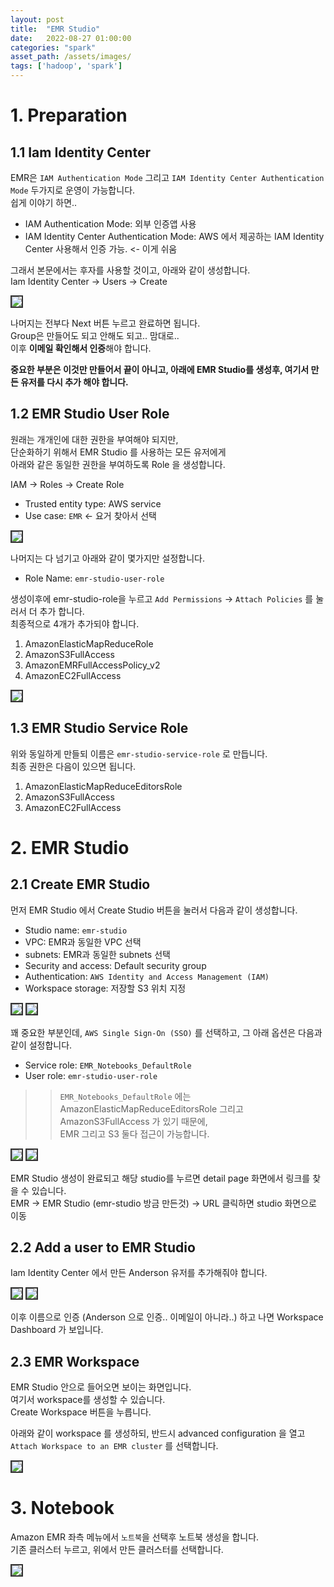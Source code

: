 ```yaml
---
layout: post
title:  "EMR Studio"
date:   2022-08-27 01:00:00
categories: "spark"
asset_path: /assets/images/
tags: ['hadoop', 'spark']
---
```






# 1. Preparation

## 1.1 Iam Identity Center

EMR은 `IAM Authentication Mode` 그리고 `IAM Identity Center Authentication Mode` 두가지로 운영이 가능합니다.<br>
쉽게 이야기 하면.. 

- IAM Authentication Mode: 외부 인증앱 사용
- IAM Identity Center Authentication Mode: AWS 에서 제공하는 IAM Identity Center 사용해서 인증 가능. <- 이게 쉬움

그래서 본문에서는 후자를 사용할 것이고, 아래와 같이 생성합니다.<br>
Iam Identity Center -> Users -> Create

<img src="{{ page.asset_path }}emr-iam-ideneity-center-02.png" class="img-responsive img-rounded img-fluid center" style="border: 2px solid #333333">

나머지는 전부다 Next 버튼 누르고 완료하면 됩니다.<br>
Group은 만들어도 되고 안해도 되고.. 맘대로..<br>
이후 **이메일 확인해서 인증**해야 합니다. 

**중요한 부분은 이것만 만들어서 끝이 아니고, 아래에 EMR Studio를 생성후, 여기서 만든 유저를 다시 추가 해야 합니다.**



## 1.2 EMR Studio User Role

원래는 개개인에 대한 권한을 부여해야 되지만, <br>
단순화하기 위해서 EMR Studio 를 사용하는 모든 유저에게<br> 
아래와 같은 동일한 권한을 부여하도록 Role 을 생성합니다. 

IAM -> Roles -> Create Role

 - Trusted entity type: AWS service
 - Use case: `EMR` <- 요거 찾아서 선택

<img src="{{ page.asset_path }}emr-studio-20.png" class="img-responsive img-rounded img-fluid center" style="border: 2px solid #333333">

나머지는 다 넘기고 아래와 같이 몇가지만 설정합니다. 

- Role Name: `emr-studio-user-role`

생성이후에 emr-studio-role을 누르고 `Add Permissions` -> `Attach Policies` 를 눌러서 더 추가 합니다.<br>
최종적으로 4개가 추가되야 합니다. 

1. AmazonElasticMapReduceRole
2. AmazonS3FullAccess
3. AmazonEMRFullAccessPolicy_v2
4. AmazonEC2FullAccess

<img src="{{ page.asset_path }}emr-studio-23.png" class="img-responsive img-rounded img-fluid center" style="border: 2px solid #333333">




## 1.3 EMR Studio Service Role 

위와 동일하게 만들되 이름은 `emr-studio-service-role` 로 만듭니다. <br>
최종 권한은 다음이 있으면 됩니다.  

1. AmazonElasticMapReduceEditorsRole
2. AmazonS3FullAccess
3. AmazonEC2FullAccess


# 2. EMR Studio

## 2.1 Create EMR Studio

먼저 EMR Studio 에서 Create Studio 버튼을 눌러서 다음과 같이 생성합니다.

 - Studio name: `emr-studio`
 - VPC: EMR과 동일한 VPC 선택 
 - subnets: EMR과 동일한 subnets 선택
 - Security and access: Default security group
 - Authentication: `AWS Identity and Access Management (IAM)`
 - Workspace storage: 저장할 S3 위치 지정

<img src="{{ page.asset_path }}emr-studio-01.png" class="img-responsive img-rounded img-fluid center" style="border: 2px solid #333333">

<img src="{{ page.asset_path }}emr-studio-02.png" class="img-responsive img-rounded img-fluid center" style="border: 2px solid #333333">

꽤 중요한 부분인데, `AWS Single Sign-On (SSO)` 를 선택하고, 그 아래 옵션은 다음과 같이 설정합니다. 

 - Service role: `EMR_Notebooks_DefaultRole`
 - User role: `emr-studio-user-role`

>> `EMR_Notebooks_DefaultRole` 에는  AmazonElasticMapReduceEditorsRole 그리고 AmazonS3FullAccess 가 있기 때문에, <br>
>> EMR 그리고 S3 둘다 접근이 가능합니다. 

<img src="{{ page.asset_path }}emr-studio-creation-authenticaion-role.png" class="img-responsive img-rounded img-fluid center" style="border: 2px solid #333333">

<img src="{{ page.asset_path }}emr-studio-04.png" class="img-responsive img-rounded img-fluid center" style="border: 2px solid #333333">

EMR Studio 생성이 완료되고 해당 studio를 누르면 detail page 화면에서 링크를 찾을 수 있습니다. <br>
EMR -> EMR Studio (emr-studio 방금 만든것) -> URL 클릭하면 studio 화면으로 이동


## 2.2 Add a user to EMR Studio

Iam Identity Center 에서 만든 Anderson 유저를 추가해줘야 합니다. 

<img src="{{ page.asset_path }}emr-studio-add-user.png" class="img-responsive img-rounded img-fluid center" style="border: 2px solid #333333">

<img src="{{ page.asset_path }}emr-studio-add-user-02.png" class="img-responsive img-rounded img-fluid center" style="border: 2px solid #333333">

이후 이름으로 인증 (Anderson 으로 인증.. 이메일이 아니라..) 하고 나면 Workspace Dashboard 가 보입니다.





## 2.3 EMR Workspace

EMR Studio 안으로 들어오면 보이는 화면입니다. <br>
여기서 workspace를 생성할 수 있습니다. <br>
Create Workspace 버튼을 누릅니다. 

아래와 같이 workspace 를 생성하되, 반드시 advanced configuration 을 열고 `Attach Workspace to an EMR cluster` 를 선택합니다. 

<img src="{{ page.asset_path }}emr-workspace-05.png" class="img-responsive img-rounded img-fluid center" style="border: 2px solid #333333">








# 3. Notebook

Amazon EMR 좌측 메뉴에서 `노트북`을 선택후 노트북 생성을 합니다. <br>
기존 클러스터 누르고, 위에서 만든 클러스터를 선택합니다. 

<img src="{{ page.asset_path }}emr-08.png" class="img-responsive img-rounded img-fluid center" style="border: 2px solid #333333">